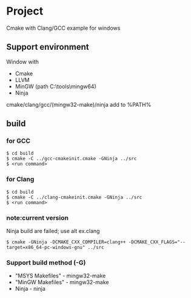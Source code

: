 # Project
Cmake with Clang/GCC example for windows

## Support environment
Window with
- Cmake
- LLVM
- MinGW (path C:\tools\mingw64)
- Ninja

cmake/clang/gcc/(mingw32-make)/ninja add to %PATH%

## build
### for GCC

```shell
$ cd build
$ cmake -C ../gcc-cmakeinit.cmake -GNinja ../src
$ <run command>
```

### for Clang
```shell
$ cd build
$ cmake -C ../clang-cmakeinit.cmake -GNinja ../src
$ <run command>
```

### note:current version
Ninja build are failed; use alt ex.clang
```shell
$ cmake -GNinja -DCMAKE_CXX_COMPILER=clang++ -DCMAKE_CXX_FLAGS="--target=x86_64-pc-windows-gnu" ../src
```

### Support build method (-G)
- "MSYS Makefiles" - mingw32-make
- "MinGW Makefiles" - mingw32-make
- Ninja - ninja

